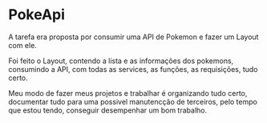 # PokeApi

A tarefa era proposta por consumir uma API de Pokemon e fazer um Layout com ele.

Foi feito o Layout, contendo a lista e as informações dos pokemons, consumindo a API, com todas as services, as funções, as requisições, tudo certo.

Meu modo de fazer meus projetos e trabalhar é organizando tudo certo, documentar tudo para uma possivel manutencção de terceiros, pelo tempo que estou tendo, conseguir desempenhar um bom trabalho.
